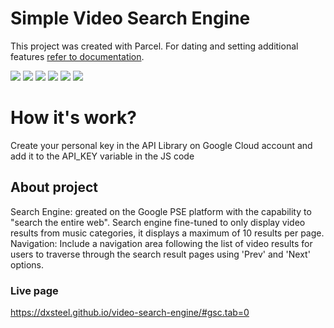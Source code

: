# Simple Video Search Engine

This project was created with Parcel. For dating and setting
additional features [refer to documentation](https://parceljs.org/).



![](https://camo.githubusercontent.com/41e6a7d54ca80beab85779217bc9191d8ed3db29a435c1edbb8055012304d779/68747470733a2f2f696d672e736869656c64732e696f2f62616467652f48544d4c352d3164316431643f7374796c653d666f722d7468652d6261646765266c6f676f3d48544d4c35) ![](https://camo.githubusercontent.com/21d8e4fe7f26ea31bfa570a208af36e13b9702dd2a3a78661f14db7c9e6366ae/68747470733a2f2f696d672e736869656c64732e696f2f62616467652f435353332d3164316431643f7374796c653d666f722d7468652d6261646765266c6f676f3d43535333) ![](https://camo.githubusercontent.com/54959ea822d9082628a69eb62a2bd8bea064ffdde7cb919668f8fc973920134d/68747470733a2f2f696d672e736869656c64732e696f2f62616467652f534153532d3164316431643f7374796c653d666f722d7468652d6261646765266c6f676f3d53617373) ![](https://camo.githubusercontent.com/15859dc8ca3de88524b20e4afc60456dd962b383e8493868b67e0db32b633137/68747470733a2f2f696d672e736869656c64732e696f2f62616467652f4669676d612d3164316431643f7374796c653d666f722d7468652d6261646765266c6f676f3d4669676d61) ![](https://camo.githubusercontent.com/d06d7567c30891d5073701d40a86c015217af2494033071dd8e4827bd11f25b0/68747470733a2f2f696d672e736869656c64732e696f2f62616467652f4a6176617363726970742d3164316431643f7374796c653d666f722d7468652d6261646765266c6f676f3d4a617661536372697074)
![](https://camo.githubusercontent.com/7d337328292a86113bc8bb487bbda94678dc10a798a462bed1fc59a34d202662/68747470733a2f2f696d672e736869656c64732e696f2f62616467652f50617263656c2d3164316431643f7374796c653d666f722d7468652d6261646765266c6f676f3d5765627061636b) 


# How it's work?

Create your personal key in the API Library on Google Cloud account and add it to the API_KEY variable in the JS code




## About project

Search Engine: greated on the
Google PSE platform with the capability to
"search the entire web".
Search engine fine-tuned to only display video results
from music categories, it displays a maximum of 10 results per page.
Navigation: Include a navigation area following the list of video results for users to
traverse through the search result pages using 'Prev' and 'Next' options.







### Live page

https://dxsteel.github.io/video-search-engine/#gsc.tab=0

